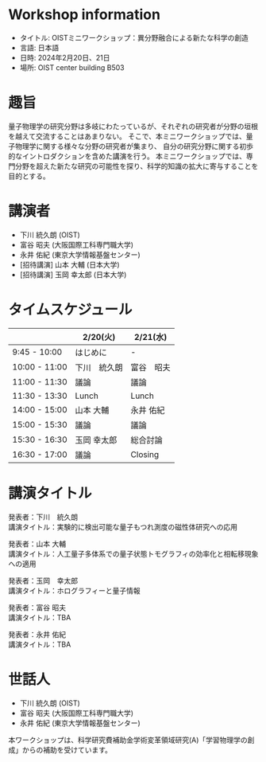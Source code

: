 
# Workshop information 
- タイトル: OISTミニワークショップ：異分野融合による新たな科学の創造
- 言語: 日本語
- 日時: 2024年2月20日、21日
- 場所: OIST center building B503

# 趣旨
量子物理学の研究分野は多岐にわたっているが、それぞれの研究者が分野の垣根を越えて交流することはあまりない。
そこで、本ミニワークショップでは、量子物理学に関する様々な分野の研究者が集まり、
自分の研究分野に関する初歩的なイントロダクションを含めた講演を行う。
本ミニワークショップでは、専門分野を超えた新たな研究の可能性を探り、科学的知識の拡大に寄与することを目的とする。


# 講演者
- 下川 統久朗 (OIST)
- 富谷 昭夫 (大阪国際工科専門職大学)
- 永井 佑紀 (東京大学情報基盤センター)
- [招待講演] 山本 大輔 (日本大学)
- [招待講演] 玉岡 幸太郎 (日本大学)



# タイムスケジュール

|  | 2/20(火) | 2/21(水) |
| --- | --- | --- | 
| 9:45 - 10:00  | はじめに | - |
| 10:00 - 11:00 | 下川　統久朗 | 富谷　昭夫 |
| 11:00 - 11:30  | 議論 | 議論|
| 11:30 - 13:30  | Lunch | Lunch |
| 14:00 - 15:00  | 山本 大輔  | 永井 佑紀 |
| 15:00 - 15:30 | 議論 | 議論 |
| 15:30 - 16:30  | 玉岡 幸太郎 | 総合討論 |
| 16:30 - 17:00  | 議論 | Closing |

# 講演タイトル

発表者：下川　統久朗 <br>
講演タイトル：実験的に検出可能な量子もつれ測度の磁性体研究への応用<br>

発表者：山本 大輔<br>
講演タイトル：人工量子多体系での量子状態トモグラフィの効率化と相転移現象への適用<br>

発表者：玉岡　幸太郎<br>
講演タイトル：ホログラフィーと量子情報<br>

発表者：富谷 昭夫<br>
講演タイトル：TBA<br>

発表者：永井 佑紀<br>
講演タイトル：TBA<br>

# 世話人
- 下川 統久朗 (OIST)
- 富谷 昭夫 (大阪国際工科専門職大学)
- 永井 佑紀 (東京大学情報基盤センター)

本ワークショップは、科学研究費補助金学術変革領域研究(A)「学習物理学の創成」からの補助を受けています。

